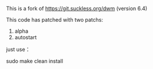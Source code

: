 This is a fork of https://git.suckless.org/dwm
(version 6.4)

This code has patched with two patchs: 
1. alpha
2. autostart

just use：

sudo make clean install

